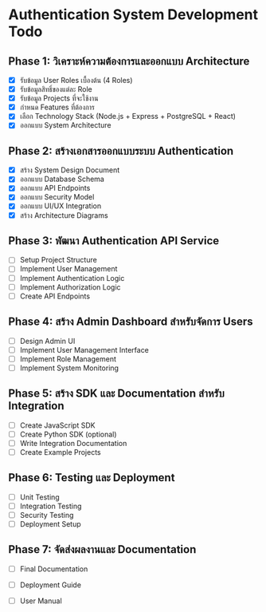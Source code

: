 # Authentication System Development Todo

## Phase 1: วิเคราะห์ความต้องการและออกแบบ Architecture
- [x] รับข้อมูล User Roles เบื้องต้น (4 Roles)
- [x] รับข้อมูลสิทธิ์ของแต่ละ Role
- [x] รับข้อมูล Projects ที่จะใช้งาน
- [x] กำหนด Features ที่ต้องการ
- [x] เลือก Technology Stack (Node.js + Express + PostgreSQL + React)
- [x] ออกแบบ System Architecture

## Phase 2: สร้างเอกสารออกแบบระบบ Authentication
- [x] สร้าง System Design Document
- [x] ออกแบบ Database Schema
- [x] ออกแบบ API Endpoints
- [x] ออกแบบ Security Model
- [x] ออกแบบ UI/UX Integration
- [x] สร้าง Architecture Diagrams

## Phase 3: พัฒนา Authentication API Service
- [ ] Setup Project Structure
- [ ] Implement User Management
- [ ] Implement Authentication Logic
- [ ] Implement Authorization Logic
- [ ] Create API Endpoints

## Phase 4: สร้าง Admin Dashboard สำหรับจัดการ Users
- [ ] Design Admin UI
- [ ] Implement User Management Interface
- [ ] Implement Role Management
- [ ] Implement System Monitoring

## Phase 5: สร้าง SDK และ Documentation สำหรับ Integration
- [ ] Create JavaScript SDK
- [ ] Create Python SDK (optional)
- [ ] Write Integration Documentation
- [ ] Create Example Projects

## Phase 6: Testing และ Deployment
- [ ] Unit Testing
- [ ] Integration Testing
- [ ] Security Testing
- [ ] Deployment Setup

## Phase 7: จัดส่งผลงานและ Documentation
- [ ] Final Documentation
- [ ] Deployment Guide
- [ ] User Manual

